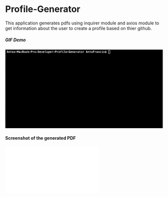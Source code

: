 # Profile-Generator

This application generates pdfs using inquirer module and axios module to get information about the user to create a profile based on thier github.


##### GIF Demo
![profile generator demo](./Profile_Developer_Node.gif)


#### Screenshot of the generated PDF
![profile sample](./profile.pdf)
